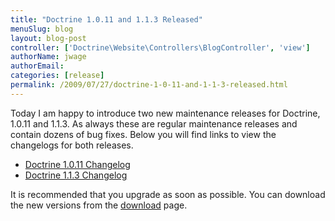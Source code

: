 ```yaml
---
title: "Doctrine 1.0.11 and 1.1.3 Released"
menuSlug: blog
layout: blog-post
controller: ['Doctrine\Website\Controllers\BlogController', 'view']
authorName: jwage
authorEmail:
categories: [release]
permalink: /2009/07/27/doctrine-1-0-11-and-1-1-3-released.html
---
```

Today I am happy to introduce two new maintenance releases for Doctrine,
1.0.11 and 1.1.3. As always these are regular maintenance releases and
contain dozens of bug fixes. Below you will find links to view the
changelogs for both releases.

-   [Doctrine 1.0.11
    Changelog](http://www.doctrine-project.org/change_log/1_0_11)
-   [Doctrine 1.1.3
    Changelog](http://www.doctrine-project.org/change_log/1_1_3)

It is recommended that you upgrade as soon as possible. You can download
the new versions from the
[download](http://www.doctrine-project.org/download) page.

